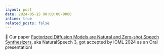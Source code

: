```yaml
---
layout: post
date: 2024-05-15 00:00:00-0000
inline: true
related_posts: false
---
```


🎉 Our paper [Factorized Diffusion Models are Natural and Zero-shot Speech Synthesizers](https://arxiv.org/abs/2403.03100), aka NaturalSpeech 3, got accepted by ICML 2024 as an Oral presentation!